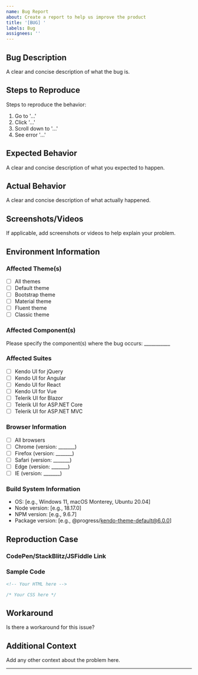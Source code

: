 ```yaml
---
name: Bug Report
about: Create a report to help us improve the product
title: '[BUG] '
labels: Bug
assignees: ''
---
```


## Bug Description

A clear and concise description of what the bug is.

## Steps to Reproduce

Steps to reproduce the behavior:

1. Go to '...'
2. Click '...'
3. Scroll down to '...'
4. See error '...'

## Expected Behavior

A clear and concise description of what you expected to happen.

## Actual Behavior

A clear and concise description of what actually happened.

## Screenshots/Videos

If applicable, add screenshots or videos to help explain your problem.

## Environment Information

### Affected Theme(s)

- [ ] All themes
- [ ] Default theme
- [ ] Bootstrap theme
- [ ] Material theme
- [ ] Fluent theme
- [ ] Classic theme

### Affected Component(s)

Please specify the component(s) where the bug occurs: ___________

### Affected Suites

- [ ] Kendo UI for jQuery
- [ ] Kendo UI for Angular
- [ ] Kendo UI for React
- [ ] Kendo UI for Vue
- [ ] Telerik UI for Blazor
- [ ] Telerik UI for ASP.NET Core
- [ ] Telerik UI for ASP.NET MVC

### Browser Information

- [ ] All browsers
- [ ] Chrome (version: _______)
- [ ] Firefox (version: _______)
- [ ] Safari (version: _______)
- [ ] Edge (version: _______)
- [ ] IE (version: _______)

### Build System Information

- OS: [e.g., Windows 11, macOS Monterey, Ubuntu 20.04]
- Node version: [e.g., 18.17.0]
- NPM version: [e.g., 9.6.7]
- Package version: [e.g., @progress/kendo-theme-default@6.0.0]

## Reproduction Case

### CodePen/StackBlitz/JSFiddle Link

<!-- Provide a minimal reproduction case if possible -->

### Sample Code

<!-- If applicable, provide relevant code snippets -->

```html
<!-- Your HTML here -->
```

```css
/* Your CSS here */
```

## Workaround

Is there a workaround for this issue?
<!-- If you've found a temporary solution, please describe it -->

## Additional Context

Add any other context about the problem here.

---
